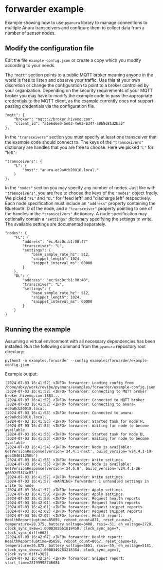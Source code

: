 # forwarder example

Example showing how to use `pyanura` library to manage connections to multiple
Anura transceivers and configure them to collect data from a number of sensor
nodes.


## Modify the configuration file

Edit the file `example-config.json` or create a copy which you modify according
to your needs.

The `"mqtt"` section points to a public MQTT broker meaning anyone in the world
is free to listen and observe your traffic. Use this at your own discretion or
change the configuration to point to a broker controlled by your organization.
Depending on the security requirements of your MQTT broker you may have to modify
the example code to pass the appropriate credentials to the MQTT client, as the
example currently does not support passing credentials via the configuration file.

    "mqtt": {
        "broker": "mqtt://broker.hivemq.com",
        "client_id": "a1e6d6e9-5e03-4e62-b347-a8b8d81d2ba2"
    },

In the `"transceivers"` section you must specify at least one transceiver that
the example code should connect to. The keys of the `"transceivers"` dictionary
are handles that you are free to choose. Here we picked `"L"` for "left":

	"transceivers": {
		"L": {
			"host": "anura-ec9a0cb20018.local."
		}
	},

In the `"nodes"` section you may specify any number of nodes. Just like with
`"transceivers"`, you are free to choose the keys of the `"nodes"` object freely.
We picked `"FL"` and `"DL"` for "feed left" and "discharge left" respectively.
Each node specification must include an `"address"` property containing the
Bluetooth ID of the node, and a `"transceiver"` property pointing to one of
the handles in the `"transceivers"` dictionary. A node specification may
optionally contain a `"settings"` dictionary specifying the settings to write.
The available settings are documented separately.

	"nodes": {
		"FL": {
            "address": "ec:9a:0c:b1:00:47"
			"transceiver": "L",
			"settings": {
				"base_sample_rate_hz": 512,
				"snippet_length": 1024,
				"snippet_interval_ms": 60000
			}
		},
        "DL": {
            "address": "ec:9a:0c:b1:00:48",
			"transceiver": "L",
			"settings": {
				"base_sample_rate_hz": 512,
				"snippet_length": 1024,
				"snippet_interval_ms": 60000
			}
        }
	}

## Running the example

Assuming a virtual environment with all necessary dependencies has been installed.
Run the following command from the `pyanura` repository root directory:

    python3 -m examples.forwarder --config examples/forwarder/example-config.json

Example output:

    [2024-07-03 16:41:52] <INFO> forwarder: Loading config from /home/abxy/work/revibe/pyanura/examples/forwarder/example-config.json
    [2024-07-03 16:41:52] <INFO> forwarder: Connecting to MQTT broker broker.hivemq.com:1883...
    [2024-07-03 16:41:52] <INFO> forwarder: Connected to MQTT broker
    [2024-07-03 16:41:52] <INFO> forwarder: Connecting to anura-ec9a0cb20018.local.
    [2024-07-03 16:41:53] <INFO> forwarder: Connected to anura-ec9a0cb20018.local.
    [2024-07-03 16:41:53] <INFO> forwarder: Started task for node FL
    [2024-07-03 16:41:53] <INFO> forwarder: Waiting for node to become available
    [2024-07-03 16:41:53] <INFO> forwarder: Started task for node DL
    [2024-07-03 16:41:53] <INFO> forwarder: Waiting for node to become available
    [2024-07-03 16:41:54] <INFO> forwarder: Node is available: GetVersionResponse(version='24.4.1-next', build_version='v24.4.1-19-gdc304611250b')
    [2024-07-03 16:41:55] <INFO> forwarder: Write settings
    [2024-07-03 16:41:55] <INFO> forwarder: Node is available: GetVersionResponse(version='24.6.0', build_version='v24.4.1-36-g6692f5374c53')
    [2024-07-03 16:41:57] <INFO> forwarder: Write settings
    [2024-07-03 16:41:57] <WARNING> forwarder: 1 unhandled settings in write to node
    [2024-07-03 16:41:57] <INFO> forwarder: Apply settings
    [2024-07-03 16:41:59] <INFO> forwarder: Apply settings
    [2024-07-03 16:41:59] <INFO> forwarder: Request health reports
    [2024-07-03 16:42:01] <INFO> forwarder: Request health reports
    [2024-07-03 16:42:01] <INFO> forwarder: Request snippet reports
    [2024-07-03 16:42:02] <INFO> forwarder: Request snippet reports
    [2024-07-03 16:42:07] <INFO> forwarder: Health report: HealthReport(uptime=85859, reboot_count=871, reset_cause=2, temperature=28.375, battery_voltage=3408, rssi=-51, eh_voltage=2728, clock_sync_skew=1.0000382661819458, clock_sync_age=7, clock_sync_diff=662)
    [2024-07-03 16:42:07] <INFO> forwarder: Health report: HealthReport(uptime=85859, reboot_count=8067, reset_cause=18, temperature=26.875, battery_voltage=3651, rssi=-55, eh_voltage=5181, clock_sync_skew=1.0000349283218384, clock_sync_age=1, clock_sync_diff=385)
    [2024-07-03 16:42:24] <INFO> forwarder: Snippet report: start_time=28199998746084
